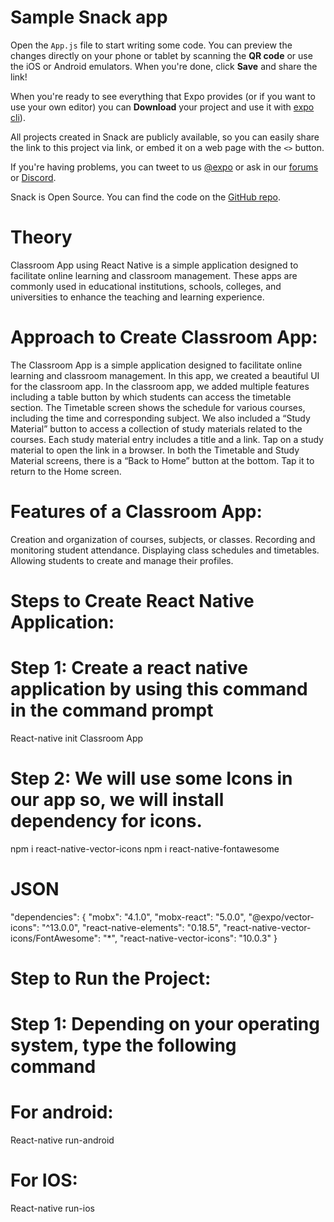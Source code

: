 # Sample Snack app

Open the `App.js` file to start writing some code. You can preview the changes directly on your phone or tablet by scanning the **QR code** or use the iOS or Android emulators. When you're done, click **Save** and share the link!

When you're ready to see everything that Expo provides (or if you want to use your own editor) you can **Download** your project and use it with [expo cli](https://docs.expo.dev/get-started/installation/#expo-cli)).

All projects created in Snack are publicly available, so you can easily share the link to this project via link, or embed it on a web page with the `<>` button.

If you're having problems, you can tweet to us [@expo](https://twitter.com/expo) or ask in our [forums](https://forums.expo.dev/c/expo-dev-tools/61) or [Discord](https://chat.expo.dev/).

Snack is Open Source. You can find the code on the [GitHub repo](https://github.com/expo/snack).

# Theory 

Classroom App using React Native is a simple application designed to facilitate online learning and classroom management. These apps are commonly used in educational institutions, schools, colleges, and universities to enhance the teaching and learning experience.

# Approach to Create Classroom App:
The Classroom App is a simple application designed to facilitate online learning and classroom management. In this app, we created a beautiful UI for the classroom app.
In the classroom app, we added multiple features including a table button by which students can access the timetable section.
The Timetable screen shows the schedule for various courses, including the time and corresponding subject.
We also included a “Study Material” button to access a collection of study materials related to the courses.
Each study material entry includes a title and a link. Tap on a study material to open the link in a browser.
In both the Timetable and Study Material screens, there is a “Back to Home” button at the bottom. Tap it to return to the Home screen.

# Features of a Classroom App:
Creation and organization of courses, subjects, or classes.
Recording and monitoring student attendance.
Displaying class schedules and timetables.
Allowing students to create and manage their profiles.

# Steps to Create React Native Application:
# Step 1: Create a react native application by using this command in the command prompt
React-native init Classroom App
# Step 2: We will use some Icons in our app so, we will install dependency for icons.
npm i react-native-vector-icons
npm i react-native-fontawesome

# JSON 

"dependencies": {
    "mobx": "4.1.0",
    "mobx-react": "5.0.0",
    "@expo/vector-icons": "^13.0.0",
    "react-native-elements": "0.18.5",
    "react-native-vector-icons/FontAwesome": "*",
    "react-native-vector-icons": "10.0.3"
}

# Step to Run the Project:

# Step 1: Depending on your operating system, type the following command

# For android:
React-native run-android
# For IOS:
React-native run-ios



